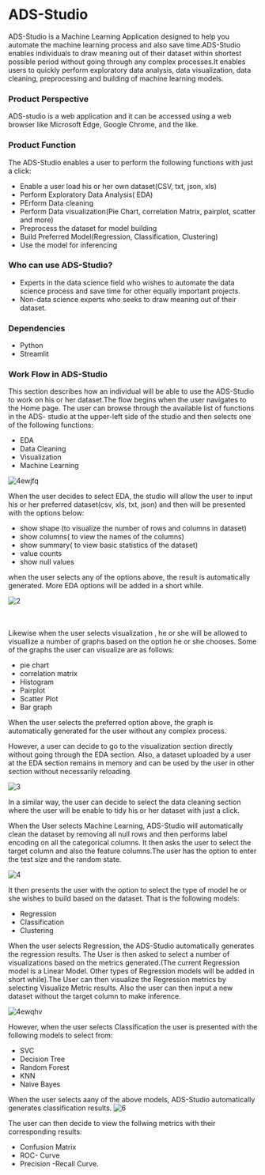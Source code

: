 # ADS-Studio
ADS-Studio is a Machine Learning Application designed to help you automate the machine learning process and also save time.ADS-Studio enables individuals to draw meaning out of their dataset within  shortest possible period without going through any complex processes.It enables users to quickly perform exploratory data analysis, data visualization, data cleaning, preprocessing and building of machine learning models.

### Product Perspective
ADS-studio is a web application and it can be accessed using a web browser like Microsoft Edge, Google Chrome, and the like.

### Product Function
The ADS-Studio enables a user to perform the following functions with just a click:
* Enable a user load his or her own dataset(CSV, txt, json, xls)
* Perform Exploratory Data Analysis( EDA)
* PErform Data cleaning 
* Perform Data visualization(Pie Chart, correlation Matrix, pairplot, scatter and more)
* Preprocess the dataset for model building
* Build Preferred Model(Regression, Classification, Clustering)
* Use the model for inferencing

### Who can use ADS-Studio?
* Experts in the data science field who wishes to automate the data science process and save time for other equally important projects.
* Non-data science experts who seeks to draw meaning out of their dataset.

### Dependencies
* Python
* Streamlit 


### Work Flow in ADS-Studio
This section describes how an individual will be able to use the ADS-Studio to work on his or her dataset.The flow begins when the user navigates to the Home page. The user can browse through the available list of functions in the ADS- studio at the upper-left side of the studio and then selects one of the following functions:
*    EDA
*    Data Cleaning
*    Visualization
*    Machine Learning

![4ewjfq](https://user-images.githubusercontent.com/68768460/93087222-ca1ae700-f687-11ea-81a7-7e751c2f30c9.gif)

When the user decides to select EDA, the studio will allow the user to input his or her preferred dataset(csv, xls, txt, json) and then will be presented with the options below:

*    show shape (to visualize the number of rows and columns in dataset)
*    show columns( to view the names of the columns)
*    show summary( to view basic statistics of the dataset)
*    value counts 
*    show null values

when the user selects any of the options above, the result is automatically generated. More EDA options will be added in a short while.

![2](https://user-images.githubusercontent.com/68768460/93088719-d011c780-f689-11ea-8754-f4f7ff5865b8.gif)

\
\
Likewise when the user selects visualization , he or she will be allowed to visuallize a number of graphs based on the option he or she chooses. Some of the graphs the user can visualize are as follows:

*    pie chart
*    correlation matrix
*    Histogram
*    Pairplot
*    Scatter Plot
*    Bar graph

When the user selects the preferred option above, the graph is automatically generated for the user without any complex process.

However, a user can decide to go to the visualization section directly without going through the EDA section. Also, a dataset uploaded by a user at the EDA section remains in memory and can be used by the user in other section without necessarily reloading.

![3](https://user-images.githubusercontent.com/68768460/93089615-11ef3d80-f68b-11ea-8842-e72d89c9456d.gif)


In a similar way, the user can decide to select the data cleaning section  where the user will be enable to tidy his or her dataset with just a click.

When the User selects Machine Learning, ADS-Studio will automatically clean the dataset by removing all null rows and then performs label encoding on all the categorical columns. It then asks the user to select the target column and also the feature columns.The user has the option to enter the test size and the random state.

![4](https://user-images.githubusercontent.com/68768460/93090789-cc337480-f68c-11ea-8272-ef5c35a3e136.gif)

It then presents the user with the option to select the type of model he or she wishes to build based on the dataset. That is the following models:
*    Regression
*    Classification
*    Clustering

When the user selects Regression, the ADS-Studio automatically generates the regression results. The User is then asked to select a number of visualizations based on the metrics generated.(The current Regression model is a Linear Model. Other types of Regression models will be added in short while).The User can then visualize the Regression metrics by selecting Visualize Metric results. Also the user can then input a new dataset without the target column to make inference.

![4ewqhv](https://user-images.githubusercontent.com/68768460/93092268-bf178500-f68e-11ea-9cad-546716c6b31a.gif)


 However, when the user selects Classification the user is presented with the following models to select from:
 *    SVC
 *    Decision Tree
 *    Random Forest
 *    KNN
 *    Naive Bayes
 
 When the user selects aany of the above models, ADS-Studio automatically generates classification results.
    ![6](https://user-images.githubusercontent.com/68768460/93094928-09e6cc00-f692-11ea-831b-1870c1493c2d.gif)
    
  The user can then decide to view the follwing metrics with their corresponding results:
  *    Confusion Matrix
  *    ROC- Curve
  *    Precision -Recall Curve.






